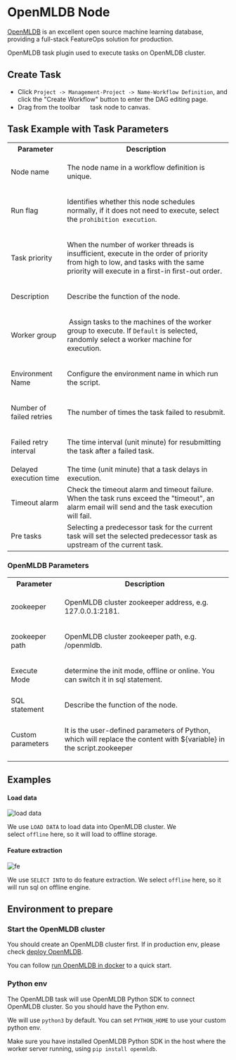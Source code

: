 # OpenMLDB Node
[OpenMLDB](https://openmldb.ai/) is an excellent open source machine learning database, providing a full-stack FeatureOps solution for production.

OpenMLDB task plugin used to execute tasks on OpenMLDB cluster.

Create Task
-----------

*   Click `Project -> Management-Project -> Name-Workflow Definition`, and click the "Create Workflow" button to enter the DAG editing page.
*   Drag from the toolbar <img src="/img/tasks/icons/openmldb.png" width="15"/> task node to canvas.

Task Example with Task Parameters
---------------------------------

<table class="wrapped confluenceTable"><colgroup><col><col></colgroup><tbody><tr><th class="confluenceTh">Parameter</th><th class="confluenceTh">Description</th></tr><tr><td class="confluenceTd">Node name</td><td class="confluenceTd"><p>The node name in a workflow definition is unique.</p></td></tr><tr><td class="confluenceTd">Run flag</td><td class="confluenceTd"><p>Identifies whether this node schedules normally, if it does not need to execute, select the&nbsp;<code>prohibition execution</code>.</p></td></tr><tr><td class="confluenceTd">Task priority</td><td class="confluenceTd"><p>When the number of worker threads is insufficient, execute in the order of priority from high to low, and tasks with the same priority will execute in a first-in first-out order.</p></td></tr><tr><td colspan="1" class="confluenceTd">Description</td><td colspan="1" class="confluenceTd"><p>Describe the function of the node.</p></td></tr><tr><td colspan="1" class="confluenceTd">Worker group</td><td colspan="1" class="confluenceTd"><p>&nbsp;Assign tasks to the machines of the worker group to execute. If&nbsp;<code>Default</code>&nbsp;is selected, randomly select a worker machine for execution.</p></td></tr><tr><td colspan="1" class="confluenceTd">Environment Name</td><td colspan="1" class="confluenceTd"><p>Configure the environment name in which run the script.</p></td></tr><tr><td colspan="1" class="confluenceTd"><p>Number of failed retries</p></td><td colspan="1" class="confluenceTd"><p>The number of times the task failed to resubmit.</p></td></tr><tr><td colspan="1" class="confluenceTd">Failed retry interval</td><td colspan="1" class="confluenceTd"><p>The time interval (unit minute) for resubmitting the task after a failed task.</p></td></tr><tr><td colspan="1" class="confluenceTd">Delayed execution time</td><td colspan="1" class="confluenceTd">The time (unit minute) that a task delays in execution.</td></tr><tr><td colspan="1" class="confluenceTd">Timeout alarm</td><td colspan="1" class="confluenceTd">Check the timeout alarm and timeout failure. When the task runs exceed the "timeout", an alarm email will send and the task execution will fail.</td></tr><tr><td colspan="1" class="confluenceTd">Pre tasks</td><td colspan="1" class="confluenceTd">Selecting a predecessor task for the current task will set the selected predecessor task as upstream of the current task.</td></tr></tbody></table>

### OpenMLDB Parameters

<table class="wrapped confluenceTable"><colgroup><col><col></colgroup><tbody><tr><th class="confluenceTh">Parameter</th><th class="confluenceTh">Description</th></tr><tr><td class="confluenceTd">zookeeper</td><td class="confluenceTd"><p>OpenMLDB cluster zookeeper address, e.g. 127.0.0.1:2181.</p></td></tr><tr><td class="confluenceTd">zookeeper path</td><td class="confluenceTd"><p>OpenMLDB cluster zookeeper path, e.g. /openmldb.</p></td></tr><tr><td class="confluenceTd"><p>Execute Mode&nbsp;</p></td><td class="confluenceTd"><p>determine the init mode, offline or online. You can switch it in sql statement.</p></td></tr><tr><td colspan="1" class="confluenceTd">SQL statement</td><td colspan="1" class="confluenceTd"><p>Describe the function of the node.</p></td></tr><tr><td colspan="1" class="confluenceTd">Custom parameters</td><td colspan="1" class="confluenceTd"><p>It is the user-defined parameters of Python, which will replace the content with ${variable} in the script.zookeeper<span style="letter-spacing: 0.0px;">&nbsp;</span></p></td></tr></tbody></table>

Examples
--------

#### Load data

![load data](/img/tasks/demo/openmldb-load-data.png)

We use `LOAD DATA` to load data into OpenMLDB cluster. We select `offline` here, so it will load to offline storage.

#### Feature extraction

![fe](/img/tasks/demo/openmldb-feature-extraction.png)

We use `SELECT INTO` to do feature extraction. We select `offline` here, so it will run sql on offline engine.

Environment to prepare
----------------------

### Start the OpenMLDB cluster

You should create an OpenMLDB cluster first. If in production env, please check [deploy OpenMLDB](https://openmldb.ai/docs/en/v0.5/deploy/install_deploy.html).

You can follow [run OpenMLDB in docker](https://openmldb.ai/docs/zh/v0.5/quickstart/openmldb_quickstart.html#id11) to a quick start.

### Python env

The OpenMLDB task will use OpenMLDB Python SDK to connect OpenMLDB cluster. So you should have the Python env.

We will use `python3` by default. You can set `PYTHON_HOME` to use your custom python env.

Make sure you have installed OpenMLDB Python SDK in the host where the worker server running, using `pip install openmldb`.